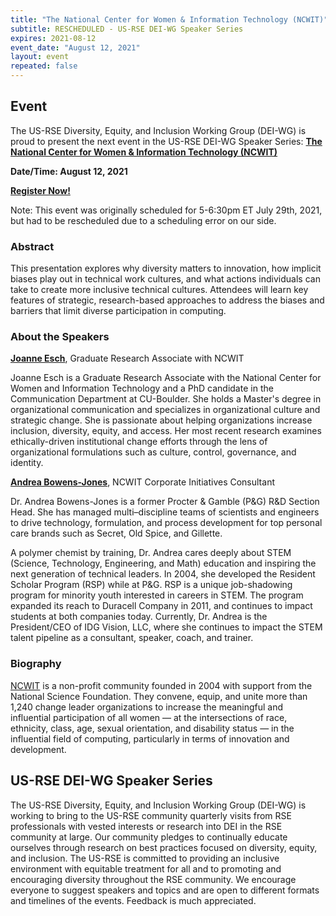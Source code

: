 ```yaml
---
title: "The National Center for Women & Information Technology (NCWIT)"
subtitle: RESCHEDULED - US-RSE DEI-WG Speaker Series
expires: 2021-08-12
event_date: "August 12, 2021"
layout: event
repeated: false
---
```



## Event

The US-RSE Diversity, Equity, and Inclusion Working Group (DEI-WG) is proud to
present the next event in the US-RSE DEI-WG Speaker Series: **[The National
Center for Women & Information Technology (NCWIT)](https://ncwit.org/)**

**Date/Time: August 12, 2021**

**[Register Now!](https://princeton.zoom.us/meeting/register/tJ0rd-yoqDgsGdND7R0BBVYdtcZ-AUBdy15g)**

Note: This event was originally scheduled for 5-6:30pm ET July 29th, 2021, but
had to be rescheduled due to a scheduling error on our side. 

### Abstract

This presentation explores why diversity matters to innovation, how implicit
biases play out in technical work cultures, and what actions individuals can
take to create more inclusive technical cultures.  Attendees will learn key
features of strategic, research-based approaches to address the biases and
barriers that limit diverse participation in computing. 

<!-- more -->

### About the Speakers


**[Joanne Esch](https://ncwit.org/profile/joanne-esch/)**, Graduate Research
Associate with NCWIT

Joanne Esch is a Graduate Research Associate with the National Center for Women
and Information Technology and a PhD candidate in the Communication Department
at CU-Boulder. She holds a Master's degree in organizational communication and
specializes in organizational culture and strategic change. She is passionate
about helping organizations increase inclusion, diversity, equity, and access.
Her most recent research examines ethically-driven institutional change efforts
through the lens of organizational formulations such as culture, control,
governance, and identity.

**[Andrea Bowens-Jones](https://ncwit.org/profile/andrea-bowens-jones/)**,
NCWIT Corporate Initiatives Consultant 

Dr. Andrea Bowens-Jones is a former Procter & Gamble (P&G) R&D Section Head.
She has managed multi–discipline teams of scientists and engineers to drive
technology, formulation, and process development for top personal care brands
such as Secret, Old Spice, and Gillette.

A polymer chemist by training, Dr. Andrea cares deeply about STEM (Science,
Technology, Engineering, and Math) education and inspiring the next generation
of technical leaders. In 2004, she developed the Resident Scholar Program (RSP)
while at P&G. RSP is a unique job-shadowing program for minority youth
interested in careers in STEM. The program expanded its reach to Duracell
Company in 2011, and continues to impact students at both companies today.
Currently, Dr. Andrea is the President/CEO of IDG Vision, LLC, where she
continues to impact the STEM talent pipeline as a consultant, speaker,
coach, and trainer.


### Biography

[NCWIT](https://ncwit.org/) is a non-profit community founded in 2004 with
support from the National Science Foundation. They convene, equip, and unite
more than 1,240 change leader organizations to increase the meaningful and
influential participation of all women — at the intersections of race,
ethnicity, class, age, sexual orientation, and disability status — in the
influential field of computing, particularly in terms of innovation and
development.


## US-RSE DEI-WG Speaker Series

The US-RSE Diversity, Equity, and Inclusion Working Group (DEI-WG) is working
to bring to the US-RSE community quarterly visits from RSE professionals with
vested interests or research into DEI in the RSE community at large. Our
community pledges to continually educate ourselves through research on best
practices focused on diversity, equity, and inclusion. The US-RSE is
committed to providing an inclusive environment with equitable treatment for
all and to promoting and encouraging diversity throughout the RSE community. We
encourage everyone to suggest speakers and topics and are open to different
formats and timelines of the events. Feedback is much appreciated.
